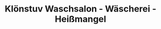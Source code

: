---
title: "Klönstuv Waschsalon - Wäscherei - Heißmangel"
url: /sylt/kloenstuv-waschsalon-waescherei-heissmangel/
shop: Wäscherei
---